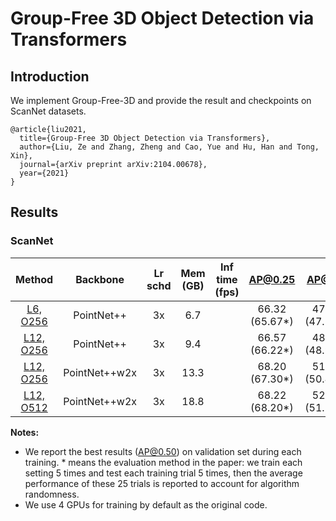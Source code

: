 # Group-Free 3D Object Detection via Transformers

## Introduction

<!-- [ALGORITHM] -->

We implement Group-Free-3D and provide the result and checkpoints on ScanNet datasets.

```
@article{liu2021,
  title={Group-Free 3D Object Detection via Transformers},
  author={Liu, Ze and Zhang, Zheng and Cao, Yue and Hu, Han and Tong, Xin},
  journal={arXiv preprint arXiv:2104.00678},
  year={2021}
}
```

## Results

### ScanNet

|  Method  |  Backbone   | Lr schd | Mem (GB) | Inf time (fps) | AP@0.25 |AP@0.5| Download |
| :------: | :---------: | :-----: | :------: | :------------: | :----: |:----: | :------: |
| [L6, O256](./groupfree3d_8x4_scannet-3d-18class-L6-O256.py ) |    PointNet++     |  3x    |6.7||66.32 (65.67*)|47.82 (47.74*)|[model](https://download.openmmlab.com/mmdetection3d/v0.1.0_models/groupfree3d/groupfree3d_8x4_scannet-3d-18class-L6-O256/groupfree3d_8x4_scannet-3d-18class-L6-O256_20210702_145347-3499eb55.pth) &#124; [log](https://download.openmmlab.com/mmdetection3d/v0.1.0_models/groupfree3d/groupfree3d_8x4_scannet-3d-18class-L6-O256/groupfree3d_8x4_scannet-3d-18class-L6-O256_20210702_145347.log.json)|
| [L12, O256](./groupfree3d_8x4_scannet-3d-18class-L12-O256.py ) |    PointNet++     |  3x    |9.4||66.57 (66.22*)|48.21 (48.95*)|[model](https://download.openmmlab.com/mmdetection3d/v0.1.0_models/groupfree3d/groupfree3d_8x4_scannet-3d-18class-L12-O256/groupfree3d_8x4_scannet-3d-18class-L12-O256_20210702_150907-1c5551ad.pth) &#124; [log](https://download.openmmlab.com/mmdetection3d/v0.1.0_models/groupfree3d/groupfree3d_8x4_scannet-3d-18class-L12-O256/groupfree3d_8x4_scannet-3d-18class-L12-O256_20210702_150907.log.json)|
| [L12, O256](./groupfree3d_8x4_scannet-3d-18class-w2x-L12-O256.py ) |    PointNet++w2x     |  3x    |13.3||68.20 (67.30*)|51.02 (50.44*)|[model](https://download.openmmlab.com/mmdetection3d/v0.1.0_models/groupfree3d/groupfree3d_8x4_scannet-3d-18class-w2x-L12-O256/groupfree3d_8x4_scannet-3d-18class-w2x-L12-O256_20210702_200301-944f0ac0.pth) &#124; [log](https://download.openmmlab.com/mmdetection3d/v0.1.0_models/groupfree3d/groupfree3d_8x4_scannet-3d-18class-w2x-L12-O256/groupfree3d_8x4_scannet-3d-18class-w2x-L12-O256_20210702_200301.log.json)|
| [L12, O512](./groupfree3d_8x4_scannet-3d-18class-w2x-L12-O512.py ) |    PointNet++w2x     |  3x    |18.8||68.22 (68.20*)|52.61 (51.31*)|[model](https://download.openmmlab.com/mmdetection3d/v0.1.0_models/groupfree3d/groupfree3d_8x4_scannet-3d-18class-w2x-L12-O512/groupfree3d_8x4_scannet-3d-18class-w2x-L12-O512_20210702_220204-187b71c7.pth) &#124; [log](https://download.openmmlab.com/mmdetection3d/v0.1.0_models/groupfree3d/groupfree3d_8x4_scannet-3d-18class-w2x-L12-O512/groupfree3d_8x4_scannet-3d-18class-w2x-L12-O512_20210702_220204.log.json)|

**Notes:**

- We report the best results (AP@0.50) on validation set during each training. * means the evaluation method in the paper: we train each setting 5 times and test each training trial 5 times, then the average performance of these 25 trials is reported to account for algorithm randomness.
- We use 4 GPUs for training by default as the original code.
